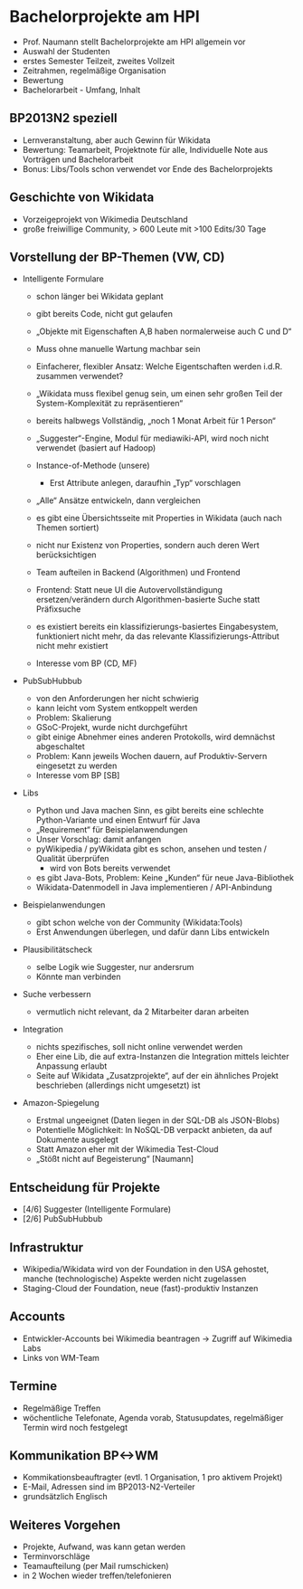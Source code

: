 Bachelorprojekte am HPI
=======================
- Prof. Naumann stellt Bachelorprojekte am HPI allgemein vor
- Auswahl der Studenten
- erstes Semester Teilzeit, zweites Vollzeit
- Zeitrahmen, regelmäßige Organisation
- Bewertung
- Bachelorarbeit - Umfang, Inhalt

BP2013N2 speziell
-----------------
- Lernveranstaltung, aber auch Gewinn für Wikidata
- Bewertung: Teamarbeit, Projektnote für alle, Individuelle Note aus Vorträgen und Bachelorarbeit
- Bonus: Libs/Tools schon verwendet vor Ende des Bachelorprojekts

Geschichte von Wikidata
-------------------------
- Vorzeigeprojekt von Wikimedia Deutschland
- große freiwillige Community, > 600 Leute mit >100 Edits/30 Tage

Vorstellung der BP-Themen (VW, CD)
----------------------------------
- Intelligente Formulare
  - schon länger bei Wikidata geplant
  - gibt bereits Code, nicht gut gelaufen
  - „Objekte mit Eigenschaften A,B haben normalerweise auch C und D“
  - Muss ohne manuelle Wartung machbar sein
  - Einfacherer, flexibler Ansatz: Welche Eigentschaften werden i.d.R. zusammen verwendet?
  - „Wikidata muss flexibel genug sein, um einen sehr großen Teil der System-Komplexität zu repräsentieren“
  - bereits halbwegs Vollständig, „noch 1 Monat Arbeit für 1 Person“
  - „Suggester“-Engine, Modul für mediawiki-API, wird noch nicht verwendet (basiert auf Hadoop)

  - Instance-of-Methode (unsere)
    - Erst Attribute anlegen, daraufhin „Typ“ vorschlagen

  - „Alle“ Ansätze entwickeln, dann vergleichen
  - es gibt eine Übersichtsseite mit Properties in Wikidata (auch nach Themen sortiert)
  - nicht nur Existenz von Properties, sondern auch deren Wert berücksichtigen
  - Team aufteilen in Backend (Algorithmen) und Frontend
  - Frontend: Statt neue UI die Autovervollständigung ersetzen/verändern durch Algorithmen-basierte Suche statt Präfixsuche
  - es existiert bereits ein klassifizierungs-basiertes Eingabesystem, funktioniert nicht mehr, da das relevante Klassifizierungs-Attribut nicht mehr existiert
  - Interesse vom BP (CD, MF)

- PubSubHubbub
  - von den Anforderungen her nicht schwierig
  - kann leicht vom System entkoppelt werden
  - Problem: Skalierung
  - GSoC-Projekt, wurde nicht durchgeführt
  - gibt einige Abnehmer eines anderen Protokolls, wird demnächst abgeschaltet
  - Problem: Kann jeweils Wochen dauern, auf Produktiv-Servern eingesetzt zu werden
  - Interesse vom BP [SB]

- Libs
  - Python und Java machen Sinn, es gibt bereits eine schlechte Python-Variante und einen Entwurf für Java
  - „Requirement“ für Beispielanwendungen
  - Unser Vorschlag: damit anfangen
  - pyWikipedia / pyWikidata gibt es schon, ansehen und testen / Qualität überprüfen
    - wird von Bots bereits verwendet
  - es gibt Java-Bots, Problem: Keine „Kunden“ für neue Java-Bibliothek
  - Wikidata-Datenmodell in Java implementieren / API-Anbindung

- Beispielanwendungen
  - gibt schon welche von der Community (Wikidata:Tools)
  - Erst Anwendungen überlegen, und dafür dann Libs entwickeln

- Plausibilitätscheck
  - selbe Logik wie Suggester, nur andersrum
  - Könnte man verbinden

- Suche verbessern
  - vermutlich nicht relevant, da 2 Mitarbeiter daran arbeiten

- Integration
  - nichts spezifisches, soll nicht online verwendet werden
  - Eher eine Lib, die auf extra-Instanzen die Integration mittels leichter Anpassung erlaubt
  - Seite auf Wikidata „Zusatzprojekte“, auf der ein ähnliches Projekt beschrieben (allerdings nicht umgesetzt) ist

- Amazon-Spiegelung
  - Erstmal ungeeignet (Daten liegen in der SQL-DB als JSON-Blobs)
  - Potentielle Möglichkeit: In NoSQL-DB verpackt anbieten, da auf Dokumente ausgelegt
  - Statt Amazon eher mit der Wikimedia Test-Cloud
  - „Stößt nicht auf Begeisterung“ [Naumann]

Entscheidung für Projekte
-------------------------
  - [4/6] Suggester (Intelligente Formulare)
  - [2/6] PubSubHubbub

Infrastruktur
-------------
- Wikipedia/Wikidata wird von der Foundation in den USA gehostet, manche (technologische) Aspekte werden nicht zugelassen
- Staging-Cloud der Foundation, neue (fast)-produktiv Instanzen

Accounts
--------
  - Entwickler-Accounts bei Wikimedia beantragen
    -> Zugriff auf Wikimedia Labs
  - Links von WM-Team

Termine
-------
  - Regelmäßige Treffen
  - wöchentliche Telefonate, Agenda vorab, Statusupdates, regelmäßiger Termin wird noch festgelegt

Kommunikation BP<->WM
---------------------
  - Kommikationsbeauftragter (evtl. 1 Organisation, 1 pro aktivem Projekt)
  - E-Mail, Adressen sind im BP2013-N2-Verteiler
  - grundsätzlich Englisch

Weiteres Vorgehen
-----------------
  - Projekte, Aufwand, was kann getan werden
  - Terminvorschläge
  - Teamaufteilung (per Mail rumschicken)
  - in 2 Wochen wieder treffen/telefonieren